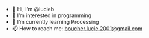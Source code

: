 - 👋 Hi, I’m @lucieb
- 👀 I’m interested in programming
- 🌱 I’m currently learning Processing
- 📫 How to reach me: boucher.lucie.2001@gmail.com

<!---
vroumette/vroumette is a ✨ special ✨ repository because its `README.md` (this file) appears on your GitHub profile.
You can click the Preview link to take a look at your changes.
--->
